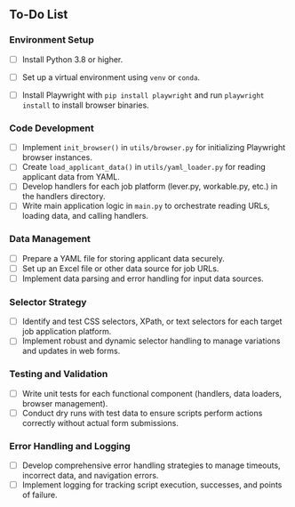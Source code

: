 ## To-Do List

### Environment Setup
- [ ] Install Python 3.8 or higher.
- [ ] Set up a virtual environment using `venv` or `conda`.
- [ ] Install Playwright with `pip install playwright` and run `playwright install` to install browser binaries.


### Code Development
- [ ] Implement `init_browser()` in `utils/browser.py` for initializing Playwright browser instances.
- [ ] Create `load_applicant_data()` in `utils/yaml_loader.py` for reading applicant data from YAML.
- [ ] Develop handlers for each job platform (lever.py, workable.py, etc.) in the handlers directory.
- [ ] Write main application logic in `main.py` to orchestrate reading URLs, loading data, and calling handlers.

### Data Management
- [ ] Prepare a YAML file for storing applicant data securely.
- [ ] Set up an Excel file or other data source for job URLs.
- [ ] Implement data parsing and error handling for input data sources.

### Selector Strategy
- [ ] Identify and test CSS selectors, XPath, or text selectors for each target job application platform.
- [ ] Implement robust and dynamic selector handling to manage variations and updates in web forms.

### Testing and Validation
- [ ] Write unit tests for each functional component (handlers, data loaders, browser management).
- [ ] Conduct dry runs with test data to ensure scripts perform actions correctly without actual form submissions.

### Error Handling and Logging
- [ ] Develop comprehensive error handling strategies to manage timeouts, incorrect data, and navigation errors.
- [ ] Implement logging for tracking script execution, successes, and points of failure.

